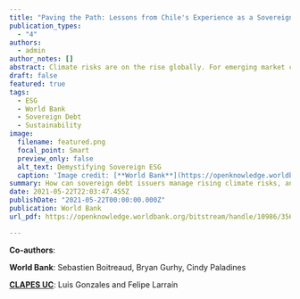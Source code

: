 ```yaml
---
title: "Paving the Path: Lessons from Chile's Experience as a Sovereign Issuer for Sustainable Finance Action"
publication_types:
  - "4"
authors:
  - admin
author_notes: []
abstract: Climate risks are on the rise globally. For emerging market countries such as Chile, these risks can manifest as an increased propensity for drought, wildfires, flood events, and landslides. As a result, governments are increasingly prioritizing policy solutions that will support an economic transition to mitigate the impact of climate change while also supporting households and communities as they adapt to the changing risk landscape. The financial sector is playing a key role in supporting a just economic transition. For many emerging market countries, the sovereign is the largest issuer of domestic debt, and the instruments and issuance path they choose can be key toward influencing downstream financial sector activity. For their part, global investors are becoming more attuned to the environmental, social, and governance (ESG) factors that underpin sovereign debt instruments. This report explores Chile’s sovereign issuer options, opportunities, and challenges through the lens of its recent decisions to issue green, social, and sustainable debt instruments.
draft: false
featured: true
tags:
  - ESG 
  - World Bank
  - Sovereign Debt
  - Sustainability
image:
  filename: featured.png
  focal_point: Smart
  preview_only: false
  alt_text: Demystifying Sovereign ESG
  caption: 'Image credit: [**World Bank**](https://openknowledge.worldbank.org/bitstream/handle/10986/35683/Paving-the-Path-Lessons-from-Chile-s-Experiences-as-a-Sovereign-Issuer-for-Sustainable-Finance-Action.pdf?sequence=1&isAllowed=y)'
summary: How can sovereign debt issuers manage rising climate risks, and finance the investments necessary to achieve the goals of the Paris Climate Agreement and the SDGs? As part of a team including former Chilean minister of finance, Felipe Larraín, we documented Chile's experience re-orienting its sovereign debt issuance to be better aligned with fulfilling its ambitious sustainability goals.  
date: 2021-05-22T22:03:47.455Z
publishDate: "2021-05-22T00:00:00.000Z"
publication: World Bank
url_pdf: https://openknowledge.worldbank.org/bitstream/handle/10986/35683/Paving-the-Path-Lessons-from-Chile-s-Experiences-as-a-Sovereign-Issuer-for-Sustainable-Finance-Action.pdf?sequence=1&isAllowed=y

---
```


**Co-authors**:  

**World Bank**:  Sebastien Boitreaud, Bryan Gurhy, Cindy Paladines

[**CLAPES UC**](https://www.clapesuc.cl/):  Luis Gonzales and Felipe Larraín